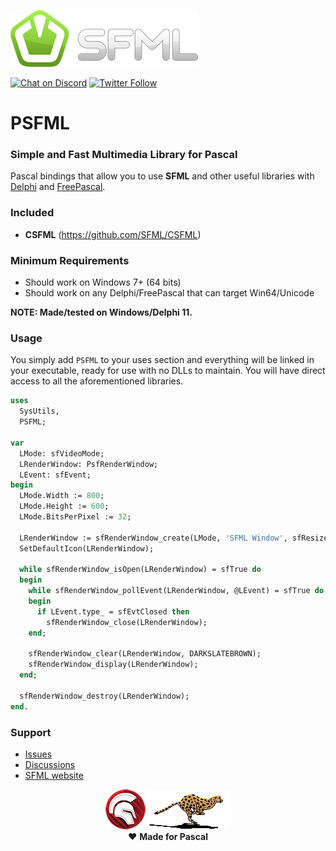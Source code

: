 ![SFML](media/sfml-logo.png)  

[![Chat on Discord](https://img.shields.io/discord/754884471324672040.svg?logo=discord)](https://discord.gg/tPWjMwK) [![Twitter Follow](https://img.shields.io/twitter/follow/tinyBigGAMES?style=social)](https://twitter.com/tinyBigGAMES)
# PSFML
### Simple and Fast Multimedia Library for Pascal

Pascal bindings that allow you to use **SFML** and other useful libraries with <a href="https://www.embarcadero.com/es/products/delphi" target="_blank">Delphi</a> and <a href="https://www.freepascal.org" target="_blank">FreePascal</a>.

### Included
- **CSFML** (https://github.com/SFML/CSFML)

### Minimum Requirements 
- Should work on Windows 7+ (64 bits)
- Should work on any Delphi/FreePascal that can target Win64/Unicode

**NOTE: Made/tested on Windows/Delphi 11.**

### Usage
You simply add `PSFML` to your uses section and everything will be linked in your executable, ready for use with no DLLs to maintain. You will have direct access to all the aforementioned libraries.

```Pascal
uses
  SysUtils,
  PSFML;

var
  LMode: sfVideoMode;
  LRenderWindow: PsfRenderWindow;
  LEvent: sfEvent;
begin
  LMode.Width := 800;
  LMode.Height := 600;
  LMode.BitsPerPixel := 32;

  LRenderWindow := sfRenderWindow_create(LMode, 'SFML Window', sfResize or sfClose, nil);
  SetDefaultIcon(LRenderWindow);

  while sfRenderWindow_isOpen(LRenderWindow) = sfTrue do
  begin
    while sfRenderWindow_pollEvent(LRenderWindow, @LEvent) = sfTrue do
    begin
      if LEvent.type_ = sfEvtClosed then
        sfRenderWindow_close(LRenderWindow);
    end;

    sfRenderWindow_clear(LRenderWindow, DARKSLATEBROWN);
    sfRenderWindow_display(LRenderWindow);
  end;

  sfRenderWindow_destroy(LRenderWindow);
end.
```

### Support
- <a href="https://github.com/tinyBigGAMES/PSFML/issues" target="_blank">Issues</a>
- <a href="https://github.com/tinyBigGAMES/PSFML/discussions" target="_blank">Discussions</a>
- <a href="https://www.sfml-dev.org/" target="_blank">SFML website</a>

<p align="center">
 <a href="https://www.embarcadero.com/products/delphi" target="_blank"><img src="media/delphi.png"></a>
 <a href="https://www.freepascal.org" target="_blank"><img src="media/FreePascal.gif"></a><br/> 
 ♥ <b>Made for Pascal</b>
</p>